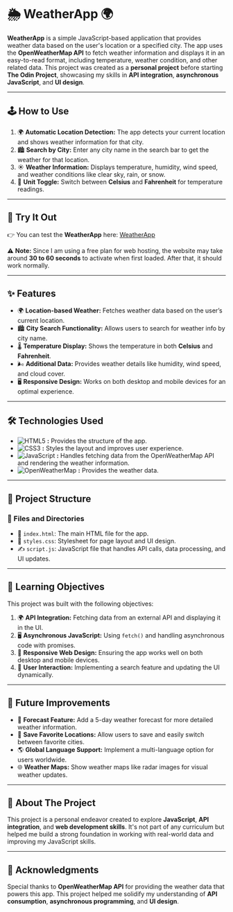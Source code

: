 # 🌦 WeatherApp 🌍  

**WeatherApp** is a simple JavaScript-based application that provides weather data based on the user's location or a specified city. The app uses the **OpenWeatherMap API** to fetch weather information and displays it in an easy-to-read format, including temperature, weather condition, and other related data. This project was created as a **personal project** before starting **The Odin Project**, showcasing my skills in **API integration**, **asynchronous JavaScript**, and **UI design**.  

---  

## 🕹️ How to Use  

1. 🌍 **Automatic Location Detection:** The app detects your current location and shows weather information for that city.  
2. 🏙️ **Search by City:** Enter any city name in the search bar to get the weather for that location.  
3. ☀️ **Weather Information:** Displays temperature, humidity, wind speed, and weather conditions like clear sky, rain, or snow.  
4. 💨 **Unit Toggle:** Switch between **Celsius** and **Fahrenheit** for temperature readings.  

---  

## 🚀 Try It Out  

👉 You can test the **WeatherApp** here: [WeatherApp](https://kyusuku.github.io/WeatherApp/)  

⚠️ **Note:** Since I am using a free plan for web hosting, the website may take around **30 to 60 seconds** to activate when first loaded. After that, it should work normally.  

---  

## ✨ Features  

- 🌍 **Location-based Weather:** Fetches weather data based on the user’s current location.  
- 🏙️ **City Search Functionality:** Allows users to search for weather info by city name.  
- 🌡️ **Temperature Display:** Shows the temperature in both **Celsius** and **Fahrenheit**.  
- 🌬️ **Additional Data:** Provides weather details like humidity, wind speed, and cloud cover.  
- 🖥️ **Responsive Design:** Works on both desktop and mobile devices for an optimal experience.  

---  

## 🛠️ Technologies Used  

- ![HTML5](https://img.shields.io/badge/-HTML5-000?style=flat-square&logo=html5) **:** Provides the structure of the app.  
- ![CSS3](https://img.shields.io/badge/-CSS3-000?style=flat-square&logo=css3) **:** Styles the layout and improves user experience.  
- ![JavaScript](https://img.shields.io/badge/-JavaScript-000?style=flat-square&logo=javascript) **:** Handles fetching data from the OpenWeatherMap API and rendering the weather information.  
- ![OpenWeatherMap](https://img.shields.io/badge/OpenWeatherMap-API-blue?style=flat-square&logo=openweathermap) **:** Provides the weather data.  

---  

## 📂 Project Structure  

### 📁 Files and Directories  
- 📄 `index.html`: The main HTML file for the app.  
- 🎨 `styles.css`: Stylesheet for page layout and UI design.  
- ✍️ `script.js`: JavaScript file that handles API calls, data processing, and UI updates.  

---  

## 🎯 Learning Objectives  

This project was built with the following objectives:  
1. 🌍 **API Integration:** Fetching data from an external API and displaying it in the UI.  
2. 🖥️ **Asynchronous JavaScript:** Using `fetch()` and handling asynchronous code with promises.  
3. 📱 **Responsive Web Design:** Ensuring the app works well on both desktop and mobile devices.  
4. 🔄 **User Interaction:** Implementing a search feature and updating the UI dynamically.  

---  

## 🔮 Future Improvements  

- 📅 **Forecast Feature:** Add a 5-day weather forecast for more detailed weather information.  
- 💾 **Save Favorite Locations:** Allow users to save and easily switch between favorite cities.  
- 🌎 **Global Language Support:** Implement a multi-language option for users worldwide.  
- 🌐 **Weather Maps:** Show weather maps like radar images for visual weather updates.  

---  

## 📖 About The Project  

This project is a personal endeavor created to explore **JavaScript**, **API integration**, and **web development skills**. It's not part of any curriculum but helped me build a strong foundation in working with real-world data and improving my JavaScript skills.  

---  

## 🙌 Acknowledgments  

Special thanks to **OpenWeatherMap API** for providing the weather data that powers this app. This project helped me solidify my understanding of **API consumption**, **asynchronous programming**, and **UI design**.
